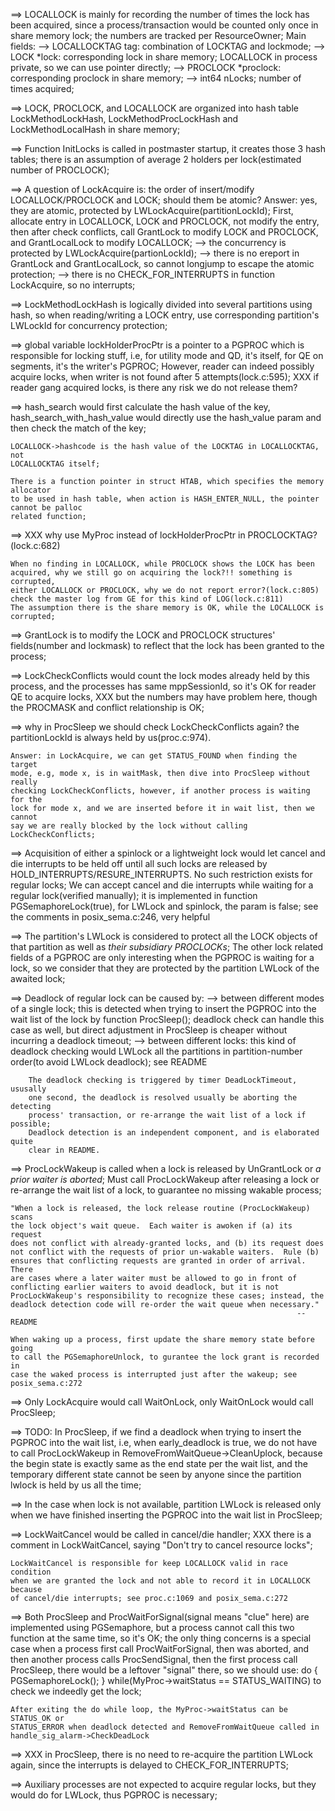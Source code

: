 ==> LOCALLOCK is mainly for recording the number of times the lock has been
	acquired, since a process/transaction would be counted only once in share
	memory lock; the numbers are tracked per ResourceOwner;
	Main fields:
	--> LOCALLOCKTAG tag: combination of LOCKTAG and lockmode;
	--> LOCK *lock: corresponding lock in share memory; LOCALLOCK in process
		private, so we can use pointer directly;
	--> PROCLOCK *proclock: corresponding proclock in share memory;
	--> int64 nLocks; number of times acquired;

==> LOCK, PROCLOCK, and LOCALLOCK are organized into hash table
	LockMethodLockHash, LockMethodProcLockHash and LockMethodLocalHash in share
	memory;

==> Function InitLocks is called in postmaster startup, it creates those 3 hash
	tables; there is an assumption of average 2 holders per lock(estimated number of
	PROCLOCK);

==> A question of LockAcquire is: the order of insert/modify LOCALLOCK/PROCLOCK
	and LOCK; should them be atomic?
	Answer: yes, they are atomic, protected by LWLockAcquire(partitionLockId);
	First, allocate entry in LOCALLOCK, LOCK and PROCLOCK, not modify the entry,
	then after check conflicts, call GrantLock to modify LOCK and PROCLOCK, and
	GrantLocalLock to modify LOCALLOCK;
	--> the concurrency is protected by LWLockAcquire(partionLockId);
	--> there is no ereport in GrantLock and GrantLocalLock, so cannot longjump
		to escape the atomic protection;
	--> there is no CHECK_FOR_INTERRUPTS in function LockAcquire, so no
		interrupts;

==> LockMethodLockHash is logically divided into several partitions using hash,
	so when reading/writing a LOCK entry, use corresponding partition's LWLockId
	for concurrency protection;

==> global variable lockHolderProcPtr is a pointer to a PGPROC which is
	responsible for locking stuff, i.e, for utility mode and QD, it's itself, for
	QE on segments, it's the writer's PGPROC; However, reader can indeed
	possibly acquire locks, when writer is not found after 5 attempts(lock.c:595);
	XXX if reader gang acquired locks, is there any risk we do not release them?

==> hash\_search would first calculate the hash value of the key,
	hash_search_with_hash_value would directly use the hash_value param and then
	check the match of the key;
	
	LOCALLOCK->hashcode is the hash value of the LOCKTAG in LOCALLOCKTAG, not
	LOCALLOCKTAG itself; 
	
	There is a function pointer in struct HTAB, which specifies the memory allocator
	to be used in hash table, when action is HASH_ENTER_NULL, the pointer cannot be palloc
	related function;

==> XXX why use MyProc instead of lockHolderProcPtr in PROCLOCKTAG?(lock.c:682)
	
	When no finding in LOCALLOCK, while PROCLOCK shows the LOCK has been
	acquired, why we still go on acquiring the lock?!! something is corrupted,
	either LOCALLOCK or PROCLOCK, why we do not report error?(lock.c:805)
	check the master log from GE for this kind of LOG(lock.c:811)
	The assumption there is the share memory is OK, while the LOCALLOCK is
	corrupted;

==> GrantLock is to modify the LOCK and PROCLOCK structures' fields(number and
	lockmask) to reflect that the lock has been granted to the process;

==> LockCheckConflicts would count the lock modes already held by this process,
	and the processes has same mppSessionId, so it's OK for reader QE to acquire
	locks, XXX but the numbers may have problem here, though the PROCMASK and
	conflict relationship is OK;

==>	why in ProcSleep we should check LockCheckConflicts again? the
	partitionLockId is always held by us(proc.c:974).

	Answer: in LockAcquire, we can get STATUS_FOUND when finding the target
	mode, e.g, mode x, is in waitMask, then dive into ProcSleep without really
	checking LockCheckConflicts, however, if another process is waiting for the
	lock for mode x, and we are inserted before it in wait list, then we cannot
	say we are really blocked by the lock without calling LockCheckConflicts;

	
==> Acquisition of either a spinlock or a lightweight lock would let cancel and
	die interrupts to be held off until all such locks are released by
	HOLD_INTERRUPTS/RESURE_INTERRUPTS. No such restriction exists for regular locks;
	We can accept cancel and die interrupts while waiting for a regular
	lock(verified manually); it is implemented in function PGSemaphoreLock(true),
	for LWLock and spinlock, the param is false; see the comments in
	posix_sema.c:246, very helpful

==> The partition's LWLock is considered to protect all the LOCK objects of that
	partition as well as *their subsidiary PROCLOCKs*; The other lock related
	fields of a PGPROC are only interesting when the PGPROC is waiting for a
	lock, so we consider that they are protected by the partition LWLock of the
	awaited lock;

==> Deadlock of regular lock can be caused by:
	--> between different modes of a single lock; this is detected when trying
		to insert the PGPROC into the wait list of the lock by function
		ProcSleep(); deadlock check can handle this case as well, but direct
		adjustment in ProcSleep is cheaper without incurring a deadlock timeout;
	--> between different locks: this kind of deadlock checking would LWLock all
		the partitions in partition-number order(to avoid LWLock deadlock); see
		README

		The deadlock checking is triggered by timer DeadLockTimeout, ususally
		one second, the deadlock is resolved usually be aborting the detecting
		process' transaction, or re-arrange the wait list of a lock if possible;
		Deadlock detection is an independent component, and is elaborated quite
		clear in README.

==> ProcLockWakeup is called when a lock is released by UnGrantLock or
	*a prior waiter is aborted*; Must call ProcLockWakeup after releasing a lock
	or re-arrange the wait list of a lock, to guarantee no missing wakable
	process;

	"When a lock is released, the lock release routine (ProcLockWakeup) scans
	the lock object's wait queue.  Each waiter is awoken if (a) its request
	does not conflict with already-granted locks, and (b) its request does
	not conflict with the requests of prior un-wakable waiters.  Rule (b)
	ensures that conflicting requests are granted in order of arrival. There
	are cases where a later waiter must be allowed to go in front of
	conflicting earlier waiters to avoid deadlock, but it is not
	ProcLockWakeup's responsibility to recognize these cases; instead, the
	deadlock detection code will re-order the wait queue when necessary."
																	--README

	When waking up a process, first update the share memory state before going
	to call the PGSemaphoreUnlock, to gurantee the lock grant is recorded in
	case the waked process is interrupted just after the wakeup; see
	posix_sema.c:272

==> Only LockAcquire would call WaitOnLock, only WaitOnLock would call ProcSleep;

==> TODO:
	In ProcSleep, if we find a deadlock when trying to insert the PGPROC into
	the wait list, i.e, when early_deadlock is true, we do not have to call
	ProcLockWakeup in RemoveFromWaitQueue->CleanUplock, because the begin state
	is exactly same as the end state per the wait list, and the temporary
	different state cannot be seen by anyone since the partition lwlock is held
	by us all the time;

==> In the case when lock is not available, partition LWLock is released only when
	we have finished inserting the PGPROC into the wait list in ProcSleep; 

==> LockWaitCancel would be called in cancel/die handler;
	XXX there is a comment in LockWaitCancel, saying "Don't try to cancel
	resource locks";

	LockWaitCancel is responsible for keep LOCALLOCK valid in race condition
	when we are granted the lock and not able to record it in LOCALLOCK because
	of cancel/die interrupts; see proc.c:1069 and posix_sema.c:272

==> Both ProcSleep and ProcWaitForSignal(signal means "clue" here) are
	implemented using PGSemaphore, but a process cannot call this two function
	at the same time, so it's OK; the only thing concerns is a special case when
	a process first call ProcWaitForSignal, then was aborted, and then another
	process calls ProcSendSignal, then the first process call ProcSleep, there
	would be a leftover "signal" there, so we should use:
	do
	{
		PGSemaphoreLock();
	} while(MyProc->waitStatus == STATUS_WAITING)
	to check we indeedly get the lock;
	
	After exiting the do while loop, the MyProc->waitStatus can be STATUS_OK or
	STATUS_ERROR when deadlock detected and RemoveFromWaitQueue called in
	handle_sig_alarm->CheckDeadLock

==> XXX in ProcSleep, there is no need to re-acquire the partition LWLock again,
	since the interrupts is delayed to CHECK_FOR_INTERRUPTS;

==> Auxiliary processes are not expected to acquire regular locks, but they
	would do for LWLock, thus PGPROC is necessary;
